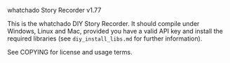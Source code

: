 whatchado Story Recorder v1.77

This is the whatchado DIY Story Recorder. It should compile under Windows, Linux and Mac, provided you have a valid API key and install the required libraries (see `diy_install_libs.md` for further information).

See COPYING for license and usage terms.
